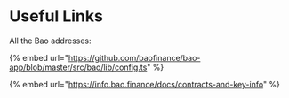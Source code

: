 # Useful Links

All the Bao addresses:

{% embed url="https://github.com/baofinance/bao-app/blob/master/src/bao/lib/config.ts" %}

{% embed url="https://info.bao.finance/docs/contracts-and-key-info" %}
